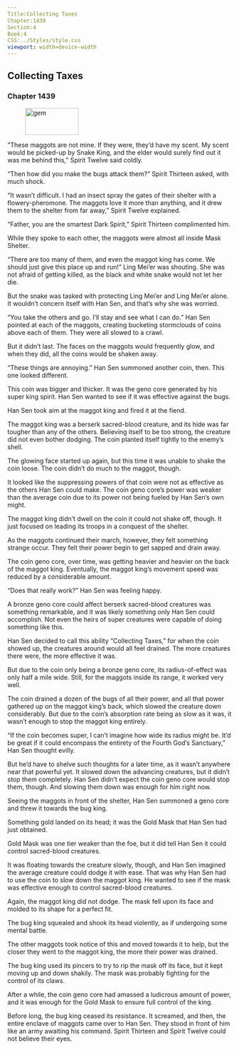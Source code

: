 ```yaml
---
Title:Collecting Taxes 
Chapter:1439 
Section:4 
Book:4 
CSS:../Styles/style.css 
viewport: width=device-width
---
```

  
## Collecting Taxes
### Chapter 1439
  
<figure>
	<img src="../Images/gem.gif" alt="gem" id="gem" width="120" height="60" />
</figure>
  

  
“These maggots are not mine. If they were, they’d have my scent. My scent would be picked-up by Snake King, and the elder would surely find out it was me behind this,” Spirit Twelve said coldly.

“Then how did you make the bugs attack them?” Spirit Thirteen asked, with much shock.

“It wasn’t difficult. I had an insect spray the gates of their shelter with a flowery-pheromone. The maggots love it more than anything, and it drew them to the shelter from far away,” Spirit Twelve explained.

“Father, you are the smartest Dark Spirit,” Spirit Thirteen complimented him.

While they spoke to each other, the maggots were almost all inside Mask Shelter.

“There are too many of them, and even the maggot king has come. We should just give this place up and run!” Ling Mei’er was shouting. She was not afraid of getting killed, as the black and white snake would not let her die.

But the snake was tasked with protecting Ling Mei’er and Ling Mei’er alone. It wouldn’t concern itself with Han Sen, and that’s why she was worried.

“You take the others and go. I’ll stay and see what I can do.” Han Sen pointed at each of the maggots, creating bucketing stormclouds of coins above each of them. They were all slowed to a crawl.

But it didn’t last. The faces on the maggots would frequently glow, and when they did, all the coins would be shaken away.

“These things are annoying.” Han Sen summoned another coin, then. This one looked different.

This coin was bigger and thicker. It was the geno core generated by his super king spirit. Han Sen wanted to see if it was effective against the bugs.

Han Sen took aim at the maggot king and fired it at the fiend.

The maggot king was a berserk sacred-blood creature, and its hide was far tougher than any of the others. Believing itself to be too strong, the creature did not even bother dodging. The coin planted itself tightly to the enemy’s shell.

The glowing face started up again, but this time it was unable to shake the coin loose. The coin didn’t do much to the maggot, though.

It looked like the suppressing powers of that coin were not as effective as the others Han Sen could make. The coin geno core’s power was weaker than the average coin due to its power not being fueled by Han Sen’s own might.

The maggot king didn’t dwell on the coin it could not shake off, though. It just focused on leading its troops in a conquest of the shelter.

As the maggots continued their march, however, they felt something strange occur. They felt their power begin to get sapped and drain away.

The coin geno core, over time, was getting heavier and heavier on the back of the maggot king. Eventually, the maggot king’s movement speed was reduced by a considerable amount.

“Does that really work?” Han Sen was feeling happy.

A bronze geno core could affect berserk sacred-blood creatures was something remarkable, and it was likely something only Han Sen could accomplish. Not even the heirs of super creatures were capable of doing something like this.

Han Sen decided to call this ability “Collecting Taxes,” for when the coin showed up, the creatures around would all feel drained. The more creatures there were, the more effective it was.

But due to the coin only being a bronze geno core, its radius-of-effect was only half a mile wide. Still, for the maggots inside its range, it worked very well.

The coin drained a dozen of the bugs of all their power, and all that power gathered up on the maggot king’s back, which slowed the creature down considerably. But due to the coin’s absorption rate being as slow as it was, it wasn’t enough to stop the maggot king entirely.

“If the coin becomes super, I can’t imagine how wide its radius might be. It’d be great if it could encompass the entirety of the Fourth God’s Sanctuary,” Han Sen thought evilly.

But he’d have to shelve such thoughts for a later time, as it wasn’t anywhere near that powerful yet. It slowed down the advancing creatures, but it didn’t stop them completely. Han Sen didn’t expect the coin geno core would stop them, though. And slowing them down was enough for him right now.

Seeing the maggots in front of the shelter, Han Sen summoned a geno core and threw it towards the bug king.

Something gold landed on its head; it was the Gold Mask that Han Sen had just obtained.

Gold Mask was one tier weaker than the foe, but it did tell Han Sen it could control sacred-blood creatures.

It was floating towards the creature slowly, though, and Han Sen imagined the average creature could dodge it with ease. That was why Han Sen had to use the coin to slow down the maggot king. He wanted to see if the mask was effective enough to control sacred-blood creatures.

Again, the maggot king did not dodge. The mask fell upon its face and molded to its shape for a perfect fit.

The bug king squealed and shook its head violently, as if undergoing some mental battle.

The other maggots took notice of this and moved towards it to help, but the closer they went to the maggot king, the more their power was drained.

The bug king used its pincers to try to rip the mask off its face, but it kept moving up and down shakily. The mask was probably fighting for the control of its claws.

After a while, the coin geno core had amassed a ludicrous amount of power, and it was enough for the Gold Mask to ensure full control of the king.

Before long, the bug king ceased its resistance. It screamed, and then, the entire enclave of maggots came over to Han Sen. They stood in front of him like an army awaiting his command. Spirit Thirteen and Spirit Twelve could not believe their eyes.